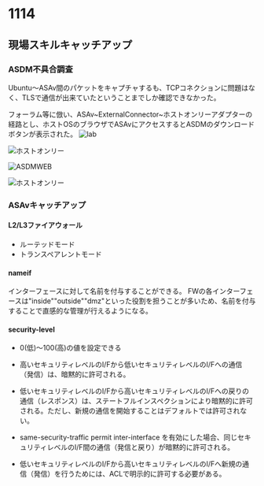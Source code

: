 # 1114

## 現場スキルキャッチアップ

### ASDM不具合調査
Ubuntu～ASAv間のパケットをキャプチャするも、TCPコネクションに問題はなく、TLSで通信が出来ていたということまでしか確認できなかった。

フォーラム等に倣い、ASAv~ExternalConnector~ホストオンリーアダプターの経路とし、ホストOSのブラウザでASAvにアクセスするとASDMのダウンロードボタンが表示された。
![lab](https://github.com/220TI/Training-Reports/tree/master/1114/lab.png)

![ホストオンリー](https://github.com/220TI/Training-Reports/tree/master/1114/hostonly.png)

![ASDMWEB](https://github.com/220TI/Training-Reports/tree/master/1114/ASDM_WEB.png)

![ホストオンリー](https://github.com/220TI/Training-Reports/tree/master/1114/ASDM.png)

### ASAvキャッチアップ

#### L2/L3ファイアウォール
- ルーテッドモード
- トランスペアレントモード

#### nameif
インターフェースに対して名前を付与することができる。
FWの各インターフェースは"inside""outside""dmz"といった役割を担うことが多いため、名前を付与することで直感的な管理が行えるようになる。

#### security-level
 - 0(低)～100(高)の値を設定できる
 - 高いセキュリティレベルのI/Fから低いセキュリティレベルのI/Fへの通信（発信）は、暗黙的に許可される。

 - 低いセキュリティレベルのI/Fから高いセキュリティレベルのI/Fへの戻りの通信（レスポンス）は、ステートフルインスペクションにより暗黙的に許可される。ただし、新規の通信を開始することはデフォルトでは許可されない。

 - same-security-traffic permit inter-interface を有効にした場合、同じセキュリティレベルのI/F間の通信（発信と戻り）が暗黙的に許可される。

 - 低いセキュリティレベルのI/Fから高いセキュリティレベルのI/Fへ新規の通信（発信）を行うためには、ACLで明示的に許可する必要がある。
